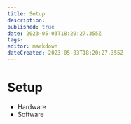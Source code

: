 ```yaml
---
title: Setup
description: 
published: true
date: 2023-05-03T18:20:27.355Z
tags: 
editor: markdown
dateCreated: 2023-05-03T18:20:27.355Z
---
```


# Setup
* Hardware
* Software